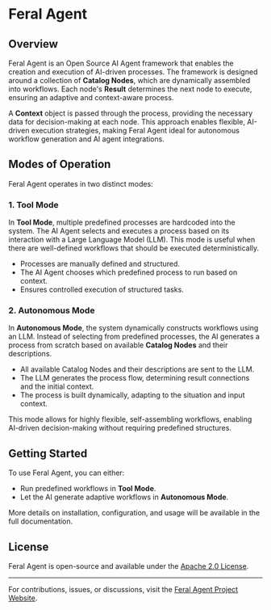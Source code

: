 # Feral Agent

## Overview
Feral Agent is an Open Source AI Agent framework that enables the creation and execution of AI-driven processes. The framework is designed around a collection of **Catalog Nodes**, which are dynamically assembled into workflows. Each node's **Result** determines the next node to execute, ensuring an adaptive and context-aware process.

A **Context** object is passed through the process, providing the necessary data for decision-making at each node. This approach enables flexible, AI-driven execution strategies, making Feral Agent ideal for autonomous workflow generation and AI agent integrations.

## Modes of Operation
Feral Agent operates in two distinct modes:

### 1. Tool Mode
In **Tool Mode**, multiple predefined processes are hardcoded into the system. The AI Agent selects and executes a process based on its interaction with a Large Language Model (LLM). This mode is useful when there are well-defined workflows that should be executed deterministically.

- Processes are manually defined and structured.
- The AI Agent chooses which predefined process to run based on context.
- Ensures controlled execution of structured tasks.

### 2. Autonomous Mode
In **Autonomous Mode**, the system dynamically constructs workflows using an LLM. Instead of selecting from predefined processes, the AI generates a process from scratch based on available **Catalog Nodes** and their descriptions.

- All available Catalog Nodes and their descriptions are sent to the LLM.
- The LLM generates the process flow, determining result connections and the initial context.
- The process is built dynamically, adapting to the situation and input context.

This mode allows for highly flexible, self-assembling workflows, enabling AI-driven decision-making without requiring predefined structures.

## Getting Started
To use Feral Agent, you can either:
- Run predefined workflows in **Tool Mode**.
- Let the AI generate adaptive workflows in **Autonomous Mode**.

More details on installation, configuration, and usage will be available in the full documentation.

## License
Feral Agent is open-source and available under the [Apache 2.0 License](LICENSE).

---
For contributions, issues, or discussions, visit the [Feral Agent Project Website](https://feralccf.com).

